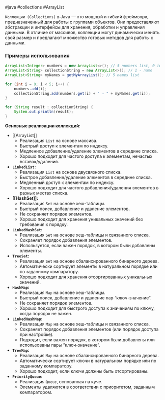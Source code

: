 #java #collections #ArrayList 

`Коллекции (Collections)` в Java — это мощный и гибкий фреймворк, предназначенный для работы с группами объектов. Они предоставляют абстракции и интерфейсы для хранения, обработки и управления данными. В отличие от массивов, коллекции могут динамически менять свой размер и предлагают множество готовых методов для работы с данными.

### Примеры использования

```java
ArrayList<Integer> numbers = new ArrayList<>(); // 5 numbers list, 0 in unitil 5  
ArrayList<String> collectionString = new ArrayList<>(); // 1 - name  
ArrayList<String> myNames = getMyArrayList(); // 5 names list  
  
for (int i = 0; i < 5; i++) {  
    numbers.add(i);  
    collectionString.add(numbers.get(i) + " - " + myNames.get(i));  
}  
  
for (String result : collectionString) {  
    System.out.println(result);  
}
```

**Основные реализации коллекций:**

- [[ArrayList]]
    - Реализация `List` на основе массива.
    - Быстрый доступ к элементам по индексу.
    - Медленное добавление/удаление элементов в середине списка.
    - Хорошо подходит для частого доступа к элементам, нечастых вставок/удалений.
- **`LinkedList`:**
    - Реализация `List` на основе двусвязного списка.
    - Быстрое добавление/удаление элементов в середине списка.
    - Медленный доступ к элементам по индексу.
    - Хорошо подходит для частого добавления/удаления элементов в разных местах списка.
- **[[HashSet]]:**
    - Реализация `Set` на основе хеш-таблицы.
    - Быстрый поиск, добавление и удаление элементов.
    - Не сохраняет порядок элементов.
    - Хорошо подходит для хранения уникальных значений без требования к порядку.
- **`LinkedHashSet`:**
    - Реализация `Set` на основе хеш-таблицы и связанного списка.
    - Сохраняет порядок добавления элементов.
    - Используется, если важен порядок, в котором были добавлены элементы.
- **`TreeSet`:**
    - Реализация `Set` на основе сбалансированного бинарного дерева.
    - Автоматически сортирует элементы в натуральном порядке или по заданному компаратору.
    - Хорошо подходит для хранения отсортированных уникальных значений.
- **`HashMap`:**
    - Реализация `Map` на основе хеш-таблицы.
    - Быстрый поиск, добавление и удаление пар “ключ-значение”.
    - Не сохраняет порядок элементов.
    - Хорошо подходит для быстрого доступа к значениям по ключу, когда порядок не важен.
- **`LinkedHashMap`:**
    - Реализация `Map` на основе хеш-таблицы и связанного списка.
    - Сохраняет порядок добавления элементов (или порядок доступа при настройке).
    - Подходит, если важен порядок, в котором были добавлены или использованы пары “ключ-значение”.
- **`TreeMap`:**
    - Реализация `Map` на основе сбалансированного бинарного дерева.
    - Автоматически сортирует ключи в натуральном порядке или по заданному компаратору.
    - Хорошо подходит, если ключи должны быть отсортированы.
- **`PriorityQueue`:**
    - Реализация `Queue`, основанная на куче.
    - Элементы удаляются в соответствии с приоритетом, заданным компаратором.